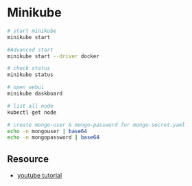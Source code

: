 # Minikube


```bash
# start minikube
minikube start 

#Advanced start 
minikube start --driver docker 

# check status
minikube status

# open webui
minikube daskboard

# list all node 
kubectl get node


```

```bash
# create mongo-user & mongo-password for mongo-secret.yaml
echo -n mongouser | base64
echo -n mongopassword | base64
```


## Resource 
- [youtube tutorial](https://www.youtube.com/watch?v=s_o8dwzRlu4&t=104s)